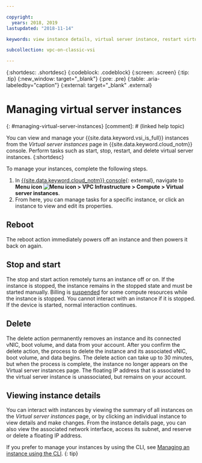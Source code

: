 ```yaml
---

copyright:
  years: 2018, 2019
lastupdated: "2018-11-14"

keywords: view instance details, virtual server instance, restart virtual server, stop virtual server, instance details, delete virtual server, delete instance

subcollection: vpc-on-classic-vsi

---
```


{:shortdesc: .shortdesc}
{:codeblock: .codeblock}
{:screen: .screen}
{:tip: .tip}
{:new_window: target="_blank"}
{:pre: .pre}
{:table: .aria-labeledby="caption"}
{:external: target="_blank" .external}

# Managing virtual server instances
{: #managing-virtual-server-instances}
[comment]: # (linked help topic)

You can view and manage your {{site.data.keyword.vsi_is_full}} instances from the *Virtual server instances* page in {{site.data.keyword.cloud_notm}} console. Perform tasks such as start, stop, restart, and delete virtual server instances. 
{:shortdesc}

To manage your instances, complete the following steps.
1. In [{{site.data.keyword.cloud_notm}} console](https://console.cloud.ibm.com/vpc){: external}, navigate to **Menu icon ![Menu icon](../icons/icon_hamburger.svg) > VPC Infrastructure > Compute > Virtual server instances**.
2. From here, you can manage tasks for a specific instance, or click an instance to view and edit its properties.

## Reboot

The reboot action immediately powers off an instance and then powers it back on again.

## Stop and start

The stop and start action remotely turns an instance off or on. If the instance is stopped, the instance remains in the stopped state and must be started manually. Billing is [suspended](/docs/vpc-on-classic?topic=vpc-on-classic-pricing-for-vpc#suspend-billing) for some compute resources while the instance is stopped. You cannot interact with an instance if it is stopped. If the device is started, normal interaction continues.

## Delete

The delete action permanently removes an instance and its connected vNIC, boot volume, and data from your account. After you confirm the delete action, the process to delete the instance and its associated vNIC, boot volume, and data begins. The delete action can take up to 30  minutes, but when the process is complete, the instance no longer appears on the Virtual server instances page. The floating IP address that is associated to the virtual server instance is unassociated, but remains on your account.

## Viewing instance details
You can interact with instances by viewing the summary of all instances on the *Virtual server instances* page, or by clicking an individual instance to view details and make changes. From the instance details page, you can also view the associated network interface, access its subnet, and reserve or delete a floating IP address.

If you prefer to manage your instances by using the CLI, see [Managing an instance using the CLI](/docs/vpc-on-classic-vsi?topic=vpc-on-classic-vsi-managing-virtual-servers-cli#managing-virtual-servers-cli).
{: tip}
